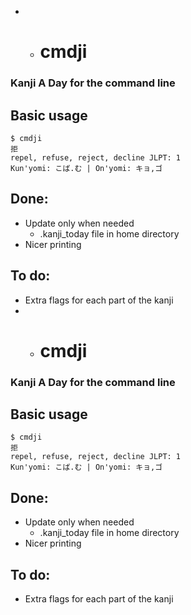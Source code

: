 * * # cmdji
### Kanji A Day for the command line

 Basic usage
---
```
$ cmdji 
拒
repel, refuse, reject, decline JLPT: 1
Kun'yomi: こば.む | On'yomi: キョ,ゴ

```

Done:
---
* Update only when needed
  * .kanji_today file in home directory
* Nicer printing


To do:
---
* Extra flags for each part of the kanji
* * # cmdji
### Kanji A Day for the command line

 Basic usage
---
```
$ cmdji 
拒
repel, refuse, reject, decline JLPT: 1
Kun'yomi: こば.む | On'yomi: キョ,ゴ

```

Done:
---
* Update only when needed
  * .kanji_today file in home directory
* Nicer printing


To do:
---
* Extra flags for each part of the kanji

